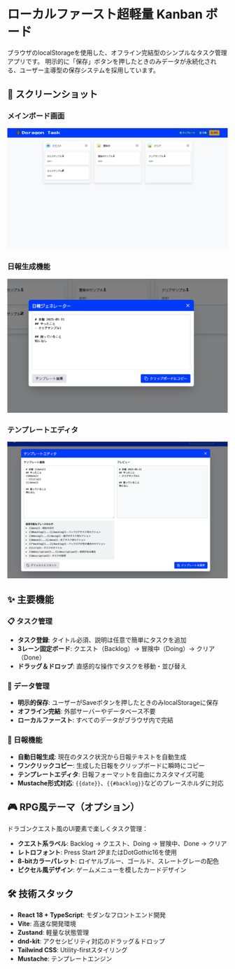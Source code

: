 # ローカルファースト超軽量 Kanban ボード

ブラウザのlocalStorageを使用した、オフライン完結型のシンプルなタスク管理アプリです。
明示的に「保存」ボタンを押したときのみデータが永続化される、ユーザー主導型の保存システムを採用しています。

## 📸 スクリーンショット

### メインボード画面
![メインボード画面](./images/dragon_task_top.png)

### 日報生成機能
![日報生成機能](./images/dragon_task_report.png)

### テンプレートエディタ
![テンプレートエディタ](./images/dragon_task_template.png)

## ✨ 主要機能

### 📋 タスク管理
- **タスク登録**: タイトル必須、説明は任意で簡単にタスクを追加
- **3レーン固定ボード**: クエスト（Backlog）→ 冒険中（Doing）→ クリア（Done）
- **ドラッグ＆ドロップ**: 直感的な操作でタスクを移動・並び替え

### 💾 データ管理
- **明示的保存**: ユーザーがSaveボタンを押したときのみlocalStorageに保存
- **オフライン完結**: 外部サーバーやデータベース不要
- **ローカルファースト**: すべてのデータがブラウザ内で完結

### 📄 日報機能
- **自動日報生成**: 現在のタスク状況から日報テキストを自動生成
- **ワンクリックコピー**: 生成した日報をクリップボードに瞬時にコピー
- **テンプレートエディタ**: 日報フォーマットを自由にカスタマイズ可能
- **Mustache形式対応**: `{{date}}`、`{{#backlog}}`などのプレースホルダに対応

## 🎮 RPG風テーマ（オプション）

ドラゴンクエスト風のUI要素で楽しくタスク管理：
- **クエスト系ラベル**: Backlog → クエスト、Doing → 冒険中、Done → クリア
- **レトロフォント**: Press Start 2PまたはDotGothic16を使用
- **8-bitカラーパレット**: ロイヤルブルー、ゴールド、スレートグレーの配色
- **ピクセル風デザイン**: ゲームメニューを模したカードデザイン

## 🛠 技術スタック

- **React 18 + TypeScript**: モダンなフロントエンド開発
- **Vite**: 高速な開発環境
- **Zustand**: 軽量な状態管理
- **dnd-kit**: アクセシビリティ対応のドラッグ＆ドロップ
- **Tailwind CSS**: Utility-firstスタイリング
- **Mustache**: テンプレートエンジン

